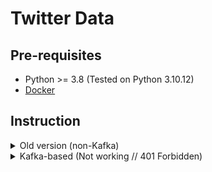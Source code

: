 # Twitter Data

## Pre-requisites
* Python >= 3.8 (Tested on Python 3.10.12)
* [Docker](docker.com)

## Instruction
<details>
  <summary>Old version (non-Kafka)</summary>

0. Clone repo
```bash
git clone https://github.com/IT4043E-IT5384-2023/IT4043E_Group8_Problem3
cd IT4043E_Group8_Problem3/
```

2. (Optional) Create virtual Python environment
```bash
python -m venv tw_crawler
source ./tw_crawler/bin/activate 
```

2. Install Python requirements
```bash
pip install -r requirement.txt
```

3. Create a Twitter/X account and [sign up for API](https://developer.twitter.com)

4. Create a acc.txt file containing these information (only the values):
```
USERNAME
USER PASSWORD
BEARER KEY
```

5. Crawl away. Change keywords in config.yaml:
```bash
cd crawler/
mkdir -p data/
python crawler.py
```
</details>

<details>
  <summary>Kafka-based (Not working // 401 Forbidden)</summary>

0. Clone repo
```bash
git clone --recursive https://github.com/IT4043E-IT5384-2023/IT4043E_Group8_Problem3
cd IT4043E_Group8_Problem3/
cd kafka/
```

1. (Optional) Create virtual Python environment
```bash
python -m venv tw_crl_kafka
source ./tw_crl_kafka/bin/activate 
```

2. Install Python requirements
```bash
pip install -r requirement.txt
```

3. Create a Twitter/X account and [sign up for API](https://developer.twitter.com)

4. Copy `.env.example` to `.env` and fill in accordingly (from the dev account)

5. Change keywords and other infos in `config_kw.yml` and `config_kol.yml`

6. Run Kafka/Zookeeper Docker image (provided by Conduktor)
```bash
docker compose -f ./kafka-stack-docker-compose/zk-single-kafka-single.yml up
```
z
7. Crawl away:
```bash
python tw_streaming.py
```
</details>
